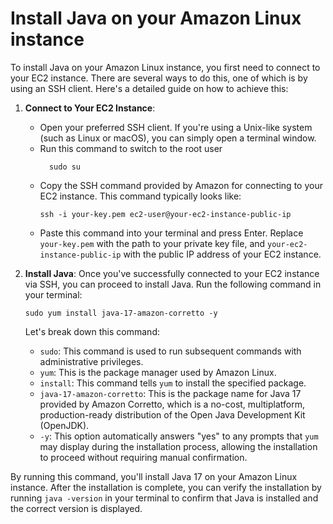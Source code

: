 # Install Java on your Amazon Linux instance
To install Java on your Amazon Linux instance, you first need to connect to your EC2 instance. There are several ways to do this, one of which is by using an SSH client. Here's a detailed guide on how to achieve this:

1. **Connect to Your EC2 Instance**:
   - Open your preferred SSH client. If you're using a Unix-like system (such as Linux or macOS), you can simply open a terminal window.
   - Run this command to switch to the root user
     ```
       sudo su
     ```
   - Copy the SSH command provided by Amazon for connecting to your EC2 instance. This command typically looks like:
     ```
     ssh -i your-key.pem ec2-user@your-ec2-instance-public-ip
     ```
   - Paste this command into your terminal and press Enter. Replace `your-key.pem` with the path to your private key file, and `your-ec2-instance-public-ip` with the public IP address of your EC2 instance.

2. **Install Java**:
   Once you've successfully connected to your EC2 instance via SSH, you can proceed to install Java. Run the following command in your terminal:
   ```shell
   sudo yum install java-17-amazon-corretto -y
   ```
   Let's break down this command:
   - `sudo`: This command is used to run subsequent commands with administrative privileges.
   - `yum`: This is the package manager used by Amazon Linux.
   - `install`: This command tells `yum` to install the specified package.
   - `java-17-amazon-corretto`: This is the package name for Java 17 provided by Amazon Corretto, which is a no-cost, multiplatform, production-ready distribution of the Open Java Development Kit (OpenJDK).
   - `-y`: This option automatically answers "yes" to any prompts that `yum` may display during the installation process, allowing the installation to proceed without requiring manual confirmation.

By running this command, you'll install Java 17 on your Amazon Linux instance. After the installation is complete, you can verify the installation by running `java -version` in your terminal to confirm that Java is installed and the correct version is displayed.
